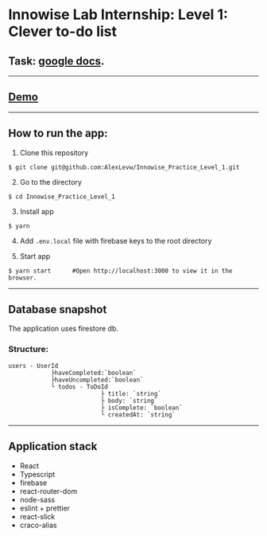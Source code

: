 # Innowise Lab Internship: Level 1: Clever to-do list

## Task: [google docs](https://docs.google.com/document/d/1heFuihWrsw14bCpUdr6fla9ysqE6IrsobSMKAOpBiKA/edit).
---
## [Demo](https://vitali-kruchkou.github.io/Innowise-Lab-Internship-Level-1-Clever-to-do-list/)

---
## How to run the app:

1. Clone this repository
```
$ git clone git@github.com:AlexLevw/Innowise_Practice_Level_1.git
```
2. Go to the directory
```
$ cd Innowise_Practice_Level_1
```
3. Install app
```
$ yarn
```
4. Add ```.env.local``` file with firebase keys to the root directory

5. Start app
```
$ yarn start      #Open http://localhost:3000 to view it in the browser.
```
---
## Database snapshot
The application uses firestore db.
### Structure:
```
users - UserId
            ├haveCompleted:`boolean`
            ├haveUncompleted:`boolean`
            └ todos - ToDoId
                          ├ title: `string`
                          ├ body: `string`
                          ├ isComplete: `boolean`
                          └ createdAt: `string`
```
---
## Application stack
* React
* Typescript
* firebase
* react-router-dom
* node-sass
* eslint + prettier
* react-slick
* craco-alias